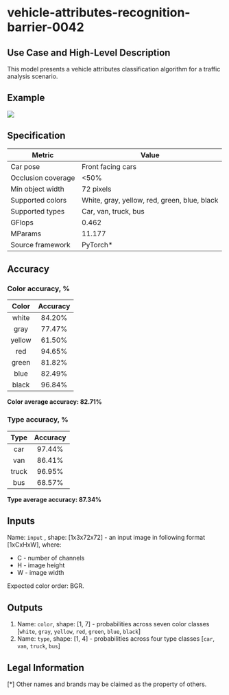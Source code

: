 # vehicle-attributes-recognition-barrier-0042

## Use Case and High-Level Description

This model presents a vehicle attributes classification algorithm for a traffic analysis scenario.

## Example

![](vehicle-attributes-recognition-barrier-0042-1.png)

## Specification

| Metric                | Value                                        |
|-----------------------|----------------------------------------------|
| Car pose              | Front facing cars                            |
| Occlusion coverage    | <50%                                         |
| Min object width      | 72 pixels                                    |
| Supported colors      | White, gray, yellow, red, green, blue, black |
| Supported types       | Car, van, truck, bus                         |
| GFlops                | 0.462                                        |
| MParams               | 11.177                                       |
| Source framework      | PyTorch\*                                    |

## Accuracy

### Color accuracy, %

| Color    | Accuracy   |
|:--------:|:----------:|
| white    | 84.20%     |
| gray     | 77.47%     |
| yellow   | 61.50%     |
| red      | 94.65%     |
| green    | 81.82%     |
| blue     | 82.49%     |
| black    | 96.84%     |

**Color average accuracy: 82.71%**

### Type accuracy, %

| Type  | Accuracy |
|:-----:|:--------:|
| car   | 97.44%   |
| van   | 86.41%   |
| truck | 96.95%   |
| bus   | 68.57%   |

**Type average accuracy: 87.34%**

## Inputs

Name: `input` , shape: [1x3x72x72] - an input image in following format
[1xCxHxW], where:
- C - number of channels
- H - image height
- W - image width

Expected color order: BGR.

## Outputs

1.	Name: `color`, shape: [1, 7] - probabilities across seven color classes
    [`white`, `gray`, `yellow`, `red`, `green`, `blue`, `black`]
2.	Name: `type`, shape: [1, 4] - probabilities across four type classes
    [`car`, `van`, `truck`, `bus`]

## Legal Information
[\*] Other names and brands may be claimed as the property of others.
